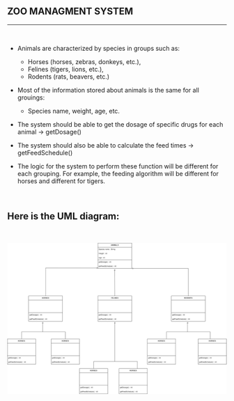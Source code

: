 ## ZOO MANAGMENT SYSTEM
-------------------------

<br>

- Animals are characterized by species in groups such as:

  - Horses (horses, zebras, donkeys, etc.),
  - Felines (tigers, lions, etc.),
  - Rodents (rats, beavers, etc.)

- Most of the information stored about animals is the same for all grouings:

    - Species name, weight, age, etc.

- The system should be able to get the dosage of specific drugs for each animal -> getDosage()

- The system should also be able to calculate the feed times -> getFeedSchedule()

- The logic for the system to perform these function will be different for each grouping. For example, the feeding algorithm will be different for horses and different for tigers.

<br>

Here is the UML diagram:
-
<br>

![UML Diagram](ZooUML.png)
